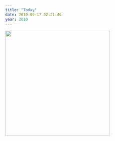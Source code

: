 ```yaml
---
title: "Today"
date: 2010-09-17 02:21:49
year: 2010
---
```

<img title="sisyphus" src="{{'/files/2010/09/sisyphus.jpg' | relative_url}}" alt="" width="333" height="334" />
